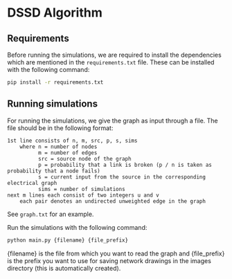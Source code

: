 # DSSD Algorithm

## Requirements
Before running the simulations, we are required to install the dependencies which are mentioned in the `requirements.txt` file. These can be installed with the following command:
```bash
pip install -r requirements.txt
```

## Running simulations
For running the simulations, we give the graph as input through a file. The file should be in the following format:
```
1st line consists of n, m, src, p, s, sims
    where n = number of nodes
          m = number of edges
          src = source node of the graph
          p = probability that a link is broken (p / n is taken as probability that a node fails)
          s = current input from the source in the corresponding electrical graph
          sims = number of simulations
next m lines each consist of two integers u and v
    each pair denotes an undirected unweighted edge in the graph
```
See `graph.txt` for an example.

Run the simulations with the following command:
```bash
python main.py {filename} {file_prefix}
```

{filename} is the file from which you want to read the graph and {file_prefix} is the prefix you want to use for saving network drawings in the images directory (this is automatically created).